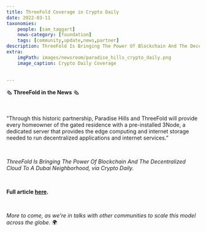 ```yaml
---
title: ThreeFold Coverage in Crypto Daily
date: 2022-03-11
taxonomies:
    people: [sam_taggart]
    news-category: [foundation]
    tags: [community,update,news,partner]
description: ThreeFold Is Bringing The Power Of Blockchain And The Decentralized Cloud To A Dubai Neighborhood – via Crypto Daily.
extra:
    imgPath: images/newsroom/paradise_hills_crypto_daily.png
    image_caption: Crypto Daily Coverage
    
    
---
```

🗞 **ThreeFold in the News** 🗞

<br/>

"Through this historic partnership, Paradise Hills and ThreeFold will provide every homeowner of the gated residence with a pre-installed 3Node, a dedicated server that provides the edge computing and internet storage needed to run decentralized applications and internet services.”

<br/>

*ThreeFold Is Bringing The Power Of Blockchain And The Decentralized Cloud To A Dubai Neighborhood, via Crypto Daily.*

<br/>

**Full article [here](https://cryptodaily.co.uk/2022/03/threefold-is-bringing-the-power-of-blockchain-and-the-decentralized-cloud-to-a-dubai-neighborhood).**

<br/>

*More to come, as we're in talks with other communities to scale this model across the globe.* 🌍